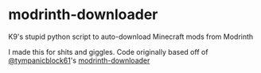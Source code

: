 # modrinth-downloader
K9's stupid python script to auto-download Minecraft mods from Modrinth

I made this for shits and giggles. Code originally based off of [@tympanicblock61](https://github.com/tympanicblock61/)'s [modrinth-downloader](https://github.com/tympanicblock61/modrinth-downloader)
